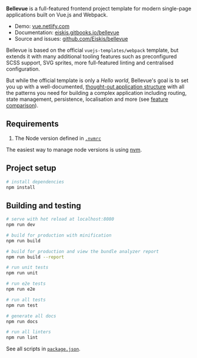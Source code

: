 
**Bellevue** is a full-featured frontend project template for modern single-page applications built on Vue.js and Webpack.

- Demo: [vue.netlify.com](https://vue.netlify.com/)
- Documentation: [eiskis.gitbooks.io/bellevue](https://eiskis.gitbooks.io/bellevue/)
- Source and issues: [github.com/Eiskis/bellevue](https://github.com/Eiskis/bellevue)

Bellevue is based on the official `vuejs-templates/webpack` template, but extends it with many additional tooling features such as preconfigured SCSS support, SVG sprites, more full-featured linting and centralised configuration.

But while the official template is only a _Hello world_, Bellevue's goal is to set you up with a well-documented, [thought-out application structure](https://eiskis.gitbooks.io/bellevue/app/overview.html) with all the patterns you need for building a complex application including routing, state management, persistence, localisation and more (see [feature comparison](https://eiskis.gitbooks.io/bellevue/overview/comparison.html)).

## Requirements

1. The Node version defined in [`.nvmrc`](./.nvmrc)

The easiest way to manage node versions is using [nvm](https://github.com/creationix/nvm).

## Project setup

``` bash
# install dependencies
npm install
```

## Building and testing

``` bash
# serve with hot reload at localhost:8080
npm run dev

# build for production with minification
npm run build

# build for production and view the bundle analyzer report
npm run build --report

# run unit tests
npm run unit

# run e2e tests
npm run e2e

# run all tests
npm run test

# generate all docs
npm run docs

# run all linters
npm run lint
```

See all scripts in [`package.json`](./package.json).
